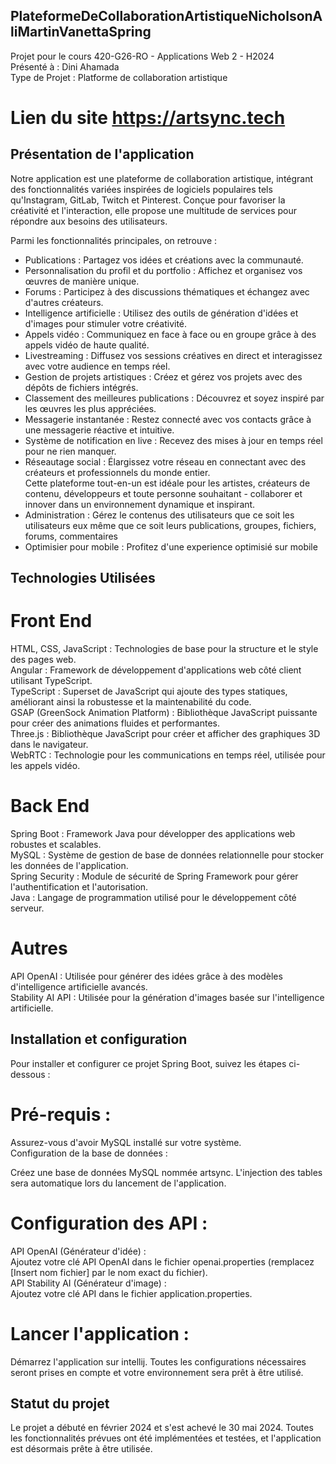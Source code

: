 ## PlateformeDeCollaborationArtistiqueNicholsonAliMartinVanettaSpring
Projet pour le cours 420-G26-RO - Applications Web 2 - H2024<br>
Présenté à : Dini Ahamada<br>
Type de Projet : Platforme de collaboration artistique<br>

# Lien du site https://artsync.tech

##  Présentation de l'application
Notre application est une plateforme de collaboration artistique, intégrant des fonctionnalités variées inspirées de logiciels populaires tels qu'Instagram, GitLab, Twitch et Pinterest. Conçue pour favoriser la créativité et l'interaction, elle propose une multitude de services pour répondre aux besoins des utilisateurs.

Parmi les fonctionnalités principales, on retrouve :<br>

- Publications : Partagez vos idées et créations avec la communauté. <br>
- Personnalisation du profil et du portfolio : Affichez et organisez vos œuvres de manière unique.<br>
- Forums : Participez à des discussions thématiques et échangez avec d'autres créateurs.<br>
- Intelligence artificielle : Utilisez des outils de génération d'idées et d'images pour stimuler votre créativité.<br>
- Appels vidéo : Communiquez en face à face ou en groupe grâce à des appels vidéo de haute qualité.<br>
- Livestreaming : Diffusez vos sessions créatives en direct et interagissez avec votre audience en temps réel.<br>
- Gestion de projets artistiques : Créez et gérez vos projets avec des dépôts de fichiers intégrés.<br>
- Classement des meilleures publications : Découvrez et soyez inspiré par les œuvres les plus appréciées.<br>
- Messagerie instantanée : Restez connecté avec vos contacts grâce à une messagerie réactive et intuitive.<br>
- Système de notification en live : Recevez des mises à jour en temps réel pour ne rien manquer.<br>
- Réseautage social : Élargissez votre réseau en connectant avec des créateurs et professionnels du monde entier.<br>
Cette plateforme tout-en-un est idéale pour les artistes, créateurs de contenu, développeurs et toute personne souhaitant - collaborer et innover dans un environnement dynamique et inspirant.
- Administration : Gérez le contenus des utilisateurs que ce soit les utilisateurs eux même que ce soit leurs publications,
groupes, fichiers, forums, commentaires<br>
- Optimisier pour mobile : Profitez d'une experience optimisié sur mobile<br>

## Technologies Utilisées

# Front End

HTML, CSS, JavaScript : Technologies de base pour la structure et le style des pages web. <br>
Angular : Framework de développement d'applications web côté client utilisant TypeScript. <br>
TypeScript : Superset de JavaScript qui ajoute des types statiques, améliorant ainsi la robustesse et la maintenabilité du code. <br>
GSAP (GreenSock Animation Platform) : Bibliothèque JavaScript puissante pour créer des animations fluides et performantes. <br>
Three.js : Bibliothèque JavaScript pour créer et afficher des graphiques 3D dans le navigateur. <br>
WebRTC : Technologie pour les communications en temps réel, utilisée pour les appels vidéo. <br>

# Back End

Spring Boot : Framework Java pour développer des applications web robustes et scalables.<br>
MySQL : Système de gestion de base de données relationnelle pour stocker les données de l'application.<br>
Spring Security : Module de sécurité de Spring Framework pour gérer l'authentification et l'autorisation.<br>
Java : Langage de programmation utilisé pour le développement côté serveur.<br>

# Autres

API OpenAI : Utilisée pour générer des idées grâce à des modèles d'intelligence artificielle avancés.<br>
Stability AI API : Utilisée pour la génération d'images basée sur l'intelligence artificielle.<br>

## Installation et configuration

Pour installer et configurer ce projet Spring Boot, suivez les étapes ci-dessous :

# Pré-requis :

Assurez-vous d'avoir MySQL installé sur votre système.<br>
Configuration de la base de données :<br>

Créez une base de données MySQL nommée artsync. L'injection des tables sera automatique lors du lancement de l'application.<br>

# Configuration des API :

API OpenAI (Générateur d'idée) :<br>
Ajoutez votre clé API OpenAI dans le fichier openai.properties (remplacez [Insert nom fichier] par le nom exact du fichier).<br>
API Stability AI (Générateur d'image) :<br>
Ajoutez votre clé API dans le fichier application.properties.<br>

# Lancer l'application :

Démarrez l'application sur intellij. Toutes les configurations nécessaires seront prises en compte et votre environnement sera prêt à être utilisé.

## Statut du projet

Le projet a débuté en février 2024 et s'est achevé le 30 mai 2024. Toutes les fonctionnalités prévues ont été implémentées et testées, et l'application est désormais prête à être utilisée.